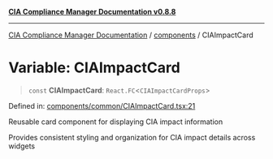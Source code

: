 [**CIA Compliance Manager Documentation v0.8.8**](../../README.md)

***

[CIA Compliance Manager Documentation](../../modules.md) / [components](../README.md) / CIAImpactCard

# Variable: CIAImpactCard

> `const` **CIAImpactCard**: `React.FC`\<`CIAImpactCardProps`\>

Defined in: [components/common/CIAImpactCard.tsx:21](https://github.com/Hack23/cia-compliance-manager/blob/67855c73d041b21b5f90a46884e0e48cd0961cda/src/components/common/CIAImpactCard.tsx#L21)

Reusable card component for displaying CIA impact information

Provides consistent styling and organization for CIA impact details across widgets
